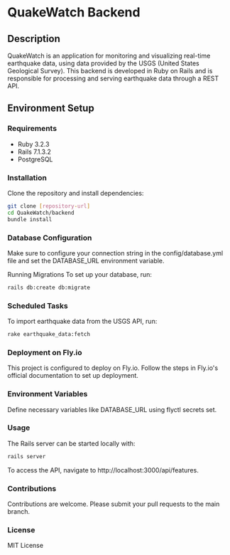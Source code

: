# QuakeWatch Backend

## Description
QuakeWatch is an application for monitoring and visualizing real-time earthquake data, using data provided by the USGS (United States Geological Survey). This backend is developed in Ruby on Rails and is responsible for processing and serving earthquake data through a REST API.

## Environment Setup
### Requirements
- Ruby 3.2.3
- Rails 7.1.3.2
- PostgreSQL

### Installation
Clone the repository and install dependencies:
```bash
git clone [repository-url]
cd QuakeWatch/backend
bundle install
```

### Database Configuration
Make sure to configure your connection string in the config/database.yml file and set the DATABASE_URL environment variable.

Running Migrations
To set up your database, run:

```bash
rails db:create db:migrate
```

### Scheduled Tasks
To import earthquake data from the USGS API, run:

```bash
rake earthquake_data:fetch
```
### Deployment on Fly.io
This project is configured to deploy on Fly.io. Follow the steps in Fly.io's official documentation to set up deployment.

### Environment Variables
Define necessary variables like DATABASE_URL using flyctl secrets set.

### Usage
The Rails server can be started locally with:

```bash
rails server
```

To access the API, navigate to http://localhost:3000/api/features.

### Contributions
Contributions are welcome. Please submit your pull requests to the main branch.

### License
MIT License